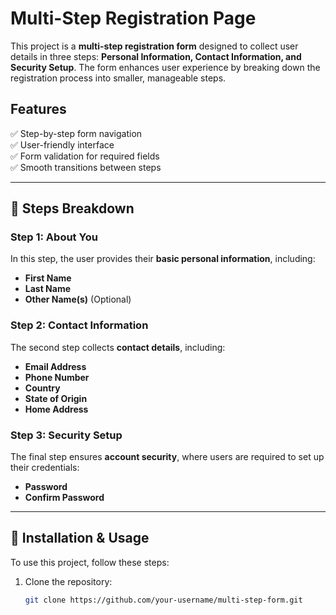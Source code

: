 # Multi-Step Registration Page

This project is a **multi-step registration form** designed to collect user details in three steps: **Personal Information, Contact Information, and Security Setup**. The form enhances user experience by breaking down the registration process into smaller, manageable steps.

## Features
✅ Step-by-step form navigation  
✅ User-friendly interface  
✅ Form validation for required fields  
✅ Smooth transitions between steps  

---

## 📝 Steps Breakdown

### Step 1: About You
In this step, the user provides their **basic personal information**, including:
- **First Name**
- **Last Name**
- **Other Name(s)** (Optional)

### Step 2: Contact Information
The second step collects **contact details**, including:
- **Email Address**
- **Phone Number**
- **Country**
- **State of Origin**
- **Home Address**

### Step 3: Security Setup
The final step ensures **account security**, where users are required to set up their credentials:
- **Password**
- **Confirm Password**

---

## 🔧 Installation & Usage

To use this project, follow these steps:

1. Clone the repository:
   ```sh
   git clone https://github.com/your-username/multi-step-form.git
